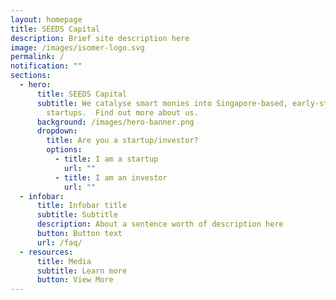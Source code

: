```yaml
---
layout: homepage
title: SEEDS Capital
description: Brief site description here
image: /images/isomer-logo.svg
permalink: /
notification: ""
sections:
  - hero:
      title: SEEDS Capital
      subtitle: We catalyse smart monies into Singapore-based, early-stage technology
        startups.  Find out more about us.
      background: /images/hero-banner.png
      dropdown:
        title: Are you a startup/investor?
        options:
          - title: I am a startup
            url: ""
          - title: I am an investor
            url: ""
  - infobar:
      title: Infobar title
      subtitle: Subtitle
      description: About a sentence worth of description here
      button: Button text
      url: /faq/
  - resources:
      title: Media
      subtitle: Learn more
      button: View More
---
```


